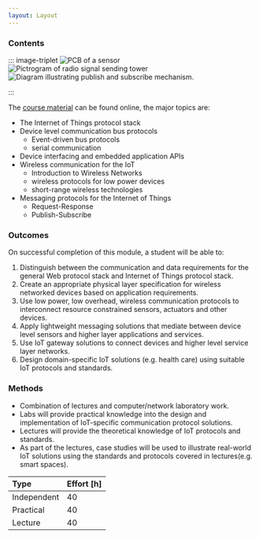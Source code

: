 ```yaml
---
layout: Layout
---
```


### Contents

::: image-triplet
<img src="https://wit-computing.github.io/IoT-Standards-Protocols-2018/topic-02/talk-1/talk-1.jpg" title="Internet of Things sensor" alt="PCB of a sensor">
<img src="https://wit-computing.github.io/IoT-Standards-Protocols-2018/topic-05/topic.png" title="Pictrogram of radio signal sending tower" alt="Pictrogram of radio signal sending tower">
<img src="https://wit-computing.github.io/IoT-Standards-Protocols-2018/topic-07/topic.png" title="Diagram illustrating publish and subscribe mechanism" alt="Diagram illustrating publish and subscribe mechanism.">

:::

The [course material](https://wit-computing.github.io/IoT-Standards-Protocols-2018/) can be found online, the major topics are:

* The Internet of Things protocol stack
* Device level communication bus protocols
  * Event-driven bus protocols
  * serial communication
* Device interfacing and embedded application APIs
* Wireless communication for the IoT
  * Introduction to Wireless Networks
  * wireless protocols for low power devices
  * short-range wireless technologies
* Messaging protocols for the Internet of Things
  * Request-Response
  * Publish-Subscribe

### Outcomes

On successful completion of this module, a student will be able to:

1. Distinguish between the communication and data requirements for the general Web protocol stack and Internet of Things protocol stack.
2. Create an appropriate physical layer specification for wireless networked devices based on application requirements.
3. Use low power, low overhead, wireless communication protocols to interconnect resource constrained sensors, actuators and other devices.
4. Apply lightweight messaging solutions that mediate between device level sensors and higher layer applications and services.
5. Use IoT gateway solutions to connect devices and higher level service layer networks.
6. Design domain-specific IoT solutions (e.g. health care) using suitable IoT protocols and standards.

### Methods

* Combination of lectures and computer/network laboratory work.
* Labs will provide practical knowledge into the design and implementation of IoT-specific communication protocol solutions.
* Lectures will provide the theoretical knowledge of IoT protocols and standards.
* As part of the lectures, case studies will be used to illustrate real-world IoT solutions using the standards and protocols covered in lectures(e.g. smart spaces).

| Type        | Effort \[h\] |
| :---------- | :----------- |
| Independent | 40           |
| Practical   | 40           |
| Lecture     | 40           |

<!-- more -->